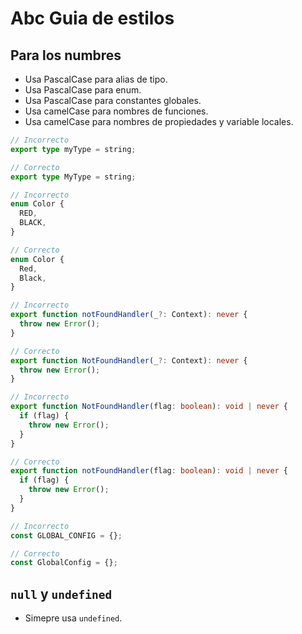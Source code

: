 # Abc Guia de estilos

## Para los numbres

- Usa PascalCase para alias de tipo.
- Usa PascalCase para enum.
- Usa PascalCase para constantes globales.
- Usa camelCase para nombres de funciones.
- Usa camelCase para nombres de propiedades y variable locales.

```ts
// Incorrecto
export type myType = string;

// Correcto
export type MyType = string;
```

```ts
// Incorrecto
enum Color {
  RED,
  BLACK,
}

// Correcto
enum Color {
  Red,
  Black,
}
```

```ts
// Incorrecto
export function notFoundHandler(_?: Context): never {
  throw new Error();
}

// Correcto
export function NotFoundHandler(_?: Context): never {
  throw new Error();
}
```

```ts
// Incorrecto
export function NotFoundHandler(flag: boolean): void | never {
  if (flag) {
    throw new Error();
  }
}

// Correcto
export function notFoundHandler(flag: boolean): void | never {
  if (flag) {
    throw new Error();
  }
}
```

```ts
// Incorrecto
const GLOBAL_CONFIG = {};

// Correcto
const GlobalConfig = {};
```

## `null` y `undefined`

- Simepre usa `undefined`.
